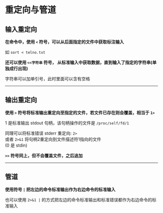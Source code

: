 # 重定向与管道
## 输入重定向
**在命令中，使用 `<` 符号，可以从后面指定的文件中获取标注输入**  

如 `sort < telno.txt` 

**还可以使用 `<<字符串` 符号， 从标准输入中获取数据，直到输入了指定的字符串(单独成行出现)**  

字符串可以加单引号，此时里面可以含有空格  

-----------
## 输出重定向
**使用 `>` 符号将标准输出重定向至指定的文件，若文件已存在则会覆盖，相当于 `1>`**  

1 是标准输出 stdout 句柄，该句柄操作的文件是 `/proc/self/fd/1`  

同理可以将标准错误 stderr 重定向: `2>`  
或者 `2>&1` 将句柄2重定向到文件描述符1指向的文件  
(0 是 stdin)  


**`>>` 符号同上，但不会覆盖文件，之后追加**  

------------------
## 管道
**使用符号 `|` 把左边的命令标准输出作为右边命令的标准输入**  

也可以使用 `2>&1 |` 的方式把左边的命令标准输出和标准错误都作为右边命令的标准输入